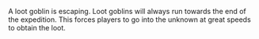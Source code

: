 A loot goblin is escaping.
Loot goblins will always run towards the end of the expedition.
This forces players to go into the unknown at great speeds to obtain the loot.
